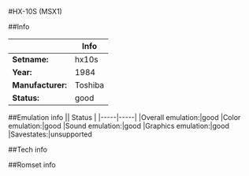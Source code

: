 #HX-10S (MSX1)

##Info

||Info|
|-----|-----|
|**Setname:**|hx10s
|**Year:**|1984
|**Manufacturer:**|Toshiba
|**Status:**|good

##Emulation info
|| Status |
|-----|-----|
|Overall emulation:|good
|Color emulation:|good
|Sound emulation:|good
|Graphics emulation:|good
|Savestates:|unsupported

##Tech info

##Romset info

<!--- START OF EDITED COMMENT DO NOT TOUCH TEXT ABOVE-->
